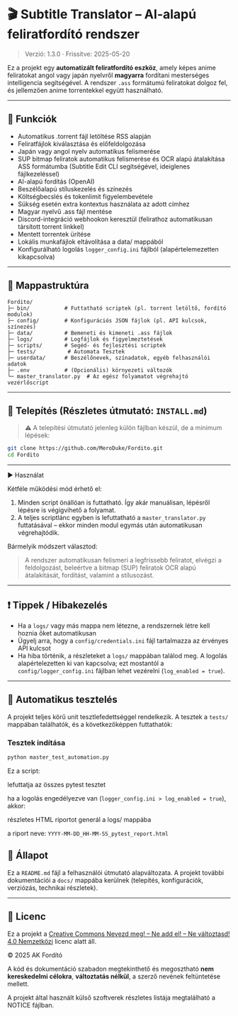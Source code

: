 # 🎬 Subtitle Translator – AI-alapú feliratfordító rendszer

> Verzió: 1.3.0 · Frissítve: 2025-05-20

Ez a projekt egy **automatizált feliratfordító eszköz**, amely képes anime feliratokat angol vagy japán nyelvről **magyarra** fordítani mesterséges intelligencia segítségével. A rendszer `.ass` formátumú feliratokat dolgoz fel, és jellemzően anime torrentekkel együtt használható.

---

## 🚀 Funkciók

* Automatikus .torrent fájl letöltése RSS alapján
* Feliratfájlok kiválasztása és előfeldolgozása
* Japán vagy angol nyelv automatikus felismerése
* SUP bitmap feliratok automatikus felismerése és OCR alapú átalakítása ASS formátumba (Subtitle Edit CLI segítségével, ideiglenes fájlkezeléssel)
* AI-alapú fordítás (OpenAI)
* Beszélőalapú stíluskezelés és színezés
* Költségbecslés és tokenlimit figyelembevétele
* Sükség esetén extra kontextus használata az adott címhez
* Magyar nyelvű .ass fájl mentése
* Discord-integráció webhookon keresztül (felirathoz automatikusan társított torrent linkkel)
* Mentett torrentek ürítése
* Lokális munkafájlok eltávolítása a data/ mappából
* Konfigurálható logolás `logger_config.ini` fájlból (alapértelemezetten kikapcsolva)

---

## 📁 Mappastruktúra

```
Fordito/
├─ bin/           # Futtatható scriptek (pl. torrent letöltő, fordító modulok)
├─ config/        # Konfigurációs JSON fájlok (pl. API kulcsok, színezés)
├─ data/          # Bemeneti és kimeneti .ass fájlok
├─ logs/          # Logfájlok és figyelmeztetések
├─ scripts/       # Segéd- és fejlesztési scriptek
├─ tests/          # Automata Tesztek
├─ userdata/      # Beszélőnevek, színadatok, egyéb felhasználói adatok
├─ .env           # (Opcionális) környezeti változók
└─ master_translator.py  # Az egész folyamatot végrehajtó vezérlőscript
```

---

## 🔧 Telepítés (Részletes útmutató: `INSTALL.md`)

> ⚠️ A telepítési útmutató jelenleg külön fájlban készül, de a minimum lépések:

```bash
git clone https://github.com/MeroDuke/Fordito.git
cd Fordito
```

---

▶️ Használat

Kétféle működési mód érhető el:

1. Minden script önállóan is futtatható. Így akár manuálisan, lépésről lépésre is végigvihető a folyamat.
2. A teljes scriptlánc egyben is lefuttatható a `master_translator.py` futtatásával – ekkor minden modul egymás után automatikusan végrehajtódik.

Bármelyik módszert választod:

> A rendszer automatikusan felismeri a legfrissebb feliratot, elvégzi a feldolgozást, beleértve a bitmap (SUP) feliratok OCR alapú átalakítását, fordítást, valamint a stílusozást.

---

## ❗ Tippek / Hibakezelés

* Ha a `logs/` vagy más mappa nem létezne, a rendszernek létre kell hoznia őket automatikusan
* Ügyelj arra, hogy a `config/credentials.ini` fájl tartalmazza az érvényes API kulcsot
* Ha hiba történik, a részleteket a `logs/` mappában találod meg. A logolás alapértelezetten ki van kapcsolva; ezt mostantól a `config/logger_config.ini` fájlban lehet vezérelni (`log_enabled = true`).

---

## 🥪 Automatikus tesztelés

A projekt teljes körű unit tesztlefedettséggel rendelkezik. A tesztek a `tests/` mappában találhatók, és a következőképpen futtathatók:

### Tesztek indítása

```bash
python master_test_automation.py
```

Ez a script:

lefuttatja az összes pytest tesztet

ha a logolás engedélyezve van (`logger_config.ini > log_enabled = true`), akkor:

részletes HTML riportot generál a logs/ mappába

a riport neve: `YYYY-MM-DD_HH-MM-SS_pytest_report.html`

## 📌 Állapot

Ez a `README.md` fájl a felhasználói útmutató alapváltozata. A projekt további dokumentációi a `docs/` mappába kerülnek (telepítés, konfigurációk, verziózás, technikai részletek).

---

## 📄 Licenc

Ez a projekt a [Creative Commons Nevezd meg! – Ne add el! – Ne változtasd! 4.0 Nemzetközi](https://creativecommons.org/licenses/by-nc-nd/4.0/deed.hu) licenc alatt áll.

© 2025 AK Fordító

A kód és dokumentáció szabadon megtekinthető és megosztható **nem kereskedelmi célokra**, **változtatás nélkül**, a szerző nevének feltüntetése mellett.

A projekt által használt külső szoftverek részletes listája megtalálható a NOTICE fájlban.
